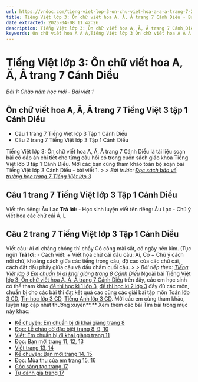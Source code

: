 ```yaml
---
url: https://vndoc.com/tieng-viet-lop-3-on-chu-viet-hoa-a-a-a-trang-7-267961
title: Tiếng Việt lớp 3: Ôn chữ viết hoa A, Ă, Â trang 7 Cánh Diều - Bài 1: Chào năm học mới - Bài viết 1 - VnDoc.com
date_extracted: 2025-04-08 11:42:26
description: Tiếng Việt lớp 3: Ôn chữ viết hoa A, Ă, Â trang 7 Cánh Diều được biên soạn nhằm giúp các em đạt kết quả tốt trong quá trình làm bài tập và học tập môn Tiếng Việt lớp 3: Bài 1 Chào năm học mới.
keywords: Ôn chữ viết hoa A Ă Â,Tiếng Việt lớp 3 Ôn chữ viết hoa A Ă Â trang 7,Bài 1 Chào năm học mới trang 7,Bài 1 Chào năm học mới lớp 3,Tuần 1 Chào năm học mới,Tiếng Việt 3 Bài 1 Chào năm học mới,bài tập tiếng việt lớp 3,tiếng việt lớp 3,tiếng việt lớp 3 tập 1,bài tập tiếng việt lớp 3 tập 1,tiếng việt 3 tập 1,tiếng việt lớp 3 cánh diều,tiếng việt 3 cánh diều,tiếng việt lớp 3 tập 1 cánh diều,tiếng việt lớp 3 cd,tiếng việt 3 cánh diều tập 1
---
```


# Tiếng Việt lớp 3: Ôn chữ viết hoa A, Ă, Â trang 7 Cánh Diều
 _Bài 1: Chào năm học mới - Bài viết 1_
## Ôn chữ viết hoa A, Ă, Â trang 7 Tiếng Việt 3 tập 1 Cánh Diều
  * Câu 1 trang 7 Tiếng Việt lớp 3 Tập 1 Cánh Diều
  * Câu 2 trang 7 Tiếng Việt lớp 3 Tập 1 Cánh Diều

Tiếng Việt lớp 3: Ôn chữ viết hoa A, Ă, Â trang 7 Cánh Diều là tài liệu soạn bài có đáp án chi tiết cho từng câu hỏi có trong cuốn  sách giáo khoa Tiếng Việt lớp 3 tập 1 Cánh Diều. Mời các bạn cùng tham khảo toàn bộ soạn bài Tiếng Việt lớp 3 Cánh Diều - bài viết 1.
_> > Bài trước: [Đọc sách báo về trường học trang 7 Tiếng Việt lớp 3](<https://vndoc.com/doc-sach-bao-ve-truong-hoc-trang-7-tieng-viet-lop-3-267955>)_
## **Câu 1 trang 7 Tiếng Việt lớp 3 Tập 1 Cánh Diều**
Viết tên riêng: Âu Lạc
**Trả lời:**
\- Học sinh luyện viết tên riêng: Âu Lạc
\- Chú ý viết hoa các chữ cái Â, L
## **Câu 2 trang 7 Tiếng Việt lớp 3 Tập 1 Cánh Diều**
Viết câu:
Ai ơi chẳng chóng thì chầy
Có công mài sắt, có ngày nên kim.
\(Tục ngữ\)
**Trả lời:**
\- Cách viết:
\+ Viết hoa chữ cái đầu câu: Ai, Có
\+ Chú ý cách nối chữ, khoảng cách giữa các tiếng trong câu, độ cao của các chữ cái, cách đặt dấu phẩy giữa câu và dấu chấm cuối câu.
_> > Bài tiếp theo: [Tiếng Việt lớp 3 Em chuẩn bị đi khai giảng trang 8 Cánh Diều](<https://vndoc.com/em-chuan-bi-di-khai-giang-trang-8-tieng-viet-lop-3-cd-267972>)_
Ngoài bài [Tiếng Việt lớp 3: Ôn chữ viết hoa A, Ă, Â trang 7 Cánh Diều](<https://vndoc.com/tieng-viet-lop-3-on-chu-viet-hoa-a-a-a-trang-7-267961>) trên đây, các em học sinh có thể tham khảo [đề thi học kì 1 lớp 3](<https://vndoc.com/de-thi-hoc-ki-1-lop3>), [đề thi học kì 2 lớp 3](<https://vndoc.com/de-thi-hoc-ki-2-lop3>) đầy đủ các môn, chuẩn bị cho các bài thi đạt kết quả cao cùng các giải bài tập môn [Toán lớp 3 CD](<https://vndoc.com/toan-lop-3-cd>), [Tin học lớp 3 CD](<https://vndoc.com/tin-hoc-lop-3-cd>), [Tiếng Anh lớp 3 CD](<https://vndoc.com/tieng-anh-lop-3-cd>). Mời các em cùng tham khảo, luyện tập cập nhật thường xuyên**.**
Xem thêm các bài Tìm bài trong mục này khác:
  * [Kể chuyện: Em chuẩn bị đi khai giảng trang 8](</em-chuan-bi-di-khai-giang-trang-8-tieng-viet-lop-3-cd-267972>)
  * [Đọc: Lễ chào cờ đặc biệt trang 8, 9, 10](</tieng-viet-lop-3-trang-8-9-10-le-chao-co-dac-biet-canh-dieu-268002>)
  * [Viết: Em chuẩn bị đi khai giảng trang 11](</tieng-viet-lop-3-em-chuan-bi-di-khai-giang-trang-11-canh-dieu-268004>)
  * [Đọc: Bạn mới trang 11, 12, 13](</tieng-viet-3-trang-11-12-13-ban-moi-canh-dieu-268007>)
  * [Viết trang 13, 14](</viet-trang-13-14-tieng-viet-lop-3-canh-dieu-268011>)
  * [Kể chuyện: Bạn mới trang 14, 15](</ke-chuyen-ban-moi-trang-14-15-tieng-viet-3-canh-dieu-268013>)
  * [Đọc: Mùa thu của em trang 15, 16](</tieng-viet-lop-3-mua-thu-cua-em-trang-15-16-canh-dieu-268017>)
  * [Góc sáng tạo trang 17](</tieng-viet-lop-3-em-la-hoc-sinh-lop-3-trang-17-canh-dieu-268020>)
  * [Tự đánh giá trang 17](</tu-danh-gia-trang-17-tieng-viet-lop-3-canh-dieu-268034>)

